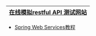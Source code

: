 

[在线模拟restful API 测试网站](https://www.httpbin.org/)|
---|


* [Spring Web Services教程](https://www.yiibai.com/springws/)
